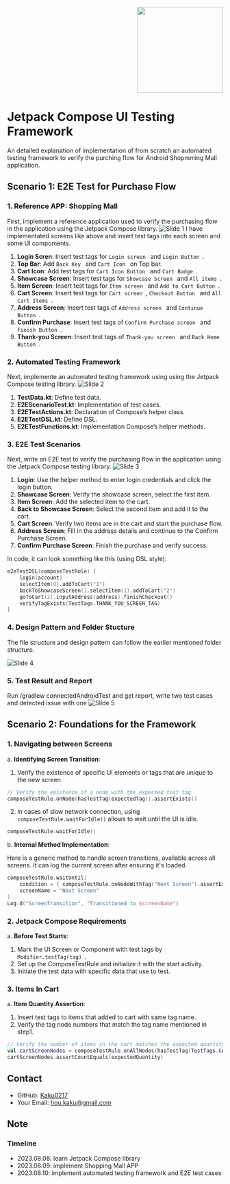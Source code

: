 <p align="right">
  <img src="https://developer.android.com/images/jetpack/compose-logo.svg" width="200" />
</p>


# Jetpack Compose UI Testing Framework

An detailed explanation of implementation of from scratch an automated testing framework to verify the purching flow for Android Shopmming Mall application.

## Scenario 1: E2E Test for Purchase Flow

### 1. Reference APP: Shopping Mall
First, implement a reference application used to verify the purchasing flow in the application using the Jetpack Compose library.
![Slide 1](Screenshot/Automation/Slide1.JPG)
I have implementated screens like above and insert test tags into each screen and some UI compoments.
1. **Login Scren**: Insert test tags for  `Login screen ` and  `Login Button `.
2. **Top Bar**: Add  `Back Key ` and  `Cart Icon ` on Top bar.
3. **Cart Icon**: Add test tags for  `Cart Icon Button ` and  `Cart Badge `.
4. **Showcase Screen**: Insert test tags for  `Showcase Screen ` and  `All items `. 
5. **Item Screen**: Insert test tags for  `Item screen ` and  `Add to Cart Button `.
6. **Cart Screen**: Insert test tags for  `Cart screen `,  `Checkout Button ` and  `All Cart Items `.
7. **Address Screen**: Insert test tags of  `Address screen ` and  `Continue Button `.
8. **Confirm Purchase**: Insert test tags of  `Confirm Purchase screen ` and  `Finish Button `.
9. **Thank-you Screen**: Insert test tags of  `Thank-you screen ` and  `Back Home Button `.

### 2. Automated Testing Framework
Next, implemente an automated testing framework using using the Jetpack Compose testing library.
![Slide 2](Screenshot/Automation/Slide2.JPG)

1. **TestData.kt**: Define test data.
2. **E2EScenarioTest.kt**: Implementation of test cases.
3. **E2ETestActions.kt**: Declaration of Compose’s helper class.
4. **E2ETestDSL.kt**: Define DSL.
5. **E2ETestFunctions.kt**: Implementation Compose’s helper methods.

### 3.  E2E Test Scenarios
Next, write an E2E test to verify the purchasing flow in the application using the Jetpack Compose testing library.
![Slide 3](Screenshot/Automation/Slide3.JPG)

1. **Login**: Use the helper method to enter login credentials and click the login button.
2. **Showcase Screen**: Verify the showcase screen, select the first item.
3. **Item Screen**: Add the selected item to the cart.
4. **Back to Showcase Screen**: Select the second item and add it to the cart.
5. **Cart Screen**: Verify two items are in the cart and start the purchase flow.
6. **Address Screen**: Fill in the address details and continue to the Confirm Purchase Screen.
7. **Confirm Purchase Screen**: Finish the purchase and verify success.

In code, it can look something like this (using DSL style):

```kotlin
e2eTestDSL(composeTestRule) {
    login(account)
    selectItem(0).addToCart("1")
    backToShowcaseScreen().selectItem(1).addToCart("2")
    goToCart(2).inputAddress(address).finishCheckout()
    verifyTagExists(TestTags.THANK_YOU_SCREEN_TAG)
}
```
### 4.  Design Pattern and Folder Stucture
The file structure and design pattern can follow the earlier mentioned folder structure.

![Slide 4](Screenshot/Automation/Slide4.JPG)

### 5.  Test Result and Report
Run /gradlew connectedAndroidTest and get report, write two test cases and detected issue with one
![Slide 5](Screenshot/Automation/Slide5.JPG)

## Scenario 2: Foundations for the Framework

### 1. Navigating between Screens
  a. **Identifying Screen Transition**:

1. Verify the existence of specific UI elements or tags that are unique to the new screen.
```kotlin
// Verify the existence of a node with the expected test tag
composeTestRule.onNode(hasTestTag(expectedTag)).assertExists()
```
2. In cases of slow network connection, using `composeTestRule.waitForIdle()` allows to wait until the UI is idle.
```kotlin
composeTestRule.waitForIdle()
```
 
  b. **Internal Method Implementation**:

Here is a generic method to handle screen transitions, available across all screens. It can log the current screen after ensuring it's loaded.
```kotlin
composeTestRule.waitUntil(
    condition = { composeTestRule.onNodeWithTag("Next Screen").assertExists() },
    screenName = "Next Screen"
)
Log.d("ScreenTransition", "Transitioned to $screenName")
```

### 2. Jetpack Compose Requirements
  a. **Before Test Starts**:
1. Mark the UI Screen or Component with test tags by `Modifier.testTag(tag) `.
2. Set up the ComposeTestRule and initialize it with the start activity.
3. Initiate the test data with specific data that use to test.

    
### 3. Items In Cart
  a. **Item Quantity Assertion**:
1. Insert test tags to items that added to cart with same tag name.
2. Verify the tag node numbers that match the tag name mentioned in step1. 
```kotlin
// Verify the number of items in the cart matches the expected quantity
val cartScreenNodes = composeTestRule.onAllNodes(hasTestTag(TestTags.CART_SCREEN_ITEM_TAG))
cartScreenNodes.assertCountEquals(expectedQuantity)
```

## Contact

- GitHub: [Kaku0217](https://github.com/Kaku0217/JetpackCompose.git)
- Your Email: [hou.kaku@gmail.com](mailto:hou.kaku@gmail.com)

## Note
### Timeline
- 2023.08.08: learn Jetpack Compose library
- 2023.08.09: implement Shopping Mall APP
- 2023.08.10: implement automated testing framework and E2E test cases
